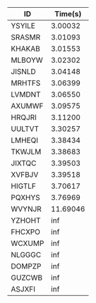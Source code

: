 |ID|Time(s)|
|-|-|
|YSYILE|3.00032|
|SRASMR|3.01093|
|KHAKAB|3.01553|
|MLBOYW|3.02302|
|JISNLD|3.04148|
|MRHTFS|3.06399|
|LVMDNT|3.06550|
|AXUMWF|3.09575|
|HRQJRI|3.11200|
|UULTVT|3.30257|
|LMHEQI|3.38434|
|TKWJLM|3.38683|
|JIXTQC|3.39503|
|XVFBJV|3.39518|
|HIGTLF|3.70617|
|PQXHYS|3.76969|
|WVYNJR|11.69046|
|YZHOHT|inf|
|FHCXPO|inf|
|WCXUMP|inf|
|NLGGGC|inf|
|DOMPZP|inf|
|GUZCWB|inf|
|ASJXFI|inf|
